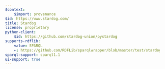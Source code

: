```yaml
---
$context:
    $import: provenance
$id: https://www.stardog.com/
title: Stardog
license: proprietary
python-client:
    $id: https://github.com/stardog-union/pystardog
supports-rdflib:
    value: SPARQL
    ⇐: https://github.com/RDFLib/sparqlwrapper/blob/master/test/stardog__lindas__test.py
sparql-support: sparql1.1
ui-support: true
---
```

